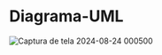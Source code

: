 # Diagrama-UML

![Captura de tela 2024-08-24 000500](https://github.com/user-attachments/assets/0ef3ef09-4ead-44b1-9b3c-20b59a2cea0a)
